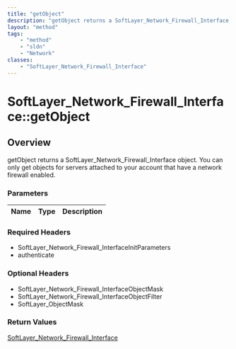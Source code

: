 ```yaml
---
title: "getObject"
description: "getObject returns a SoftLayer_Network_Firewall_Interface object. You can only get objects for servers attached to your a... "
layout: "method"
tags:
    - "method"
    - "sldn"
    - "Network"
classes:
    - "SoftLayer_Network_Firewall_Interface"
---
```

# SoftLayer_Network_Firewall_Interface::getObject
## Overview 
getObject returns a SoftLayer_Network_Firewall_Interface object. You can only get objects for servers attached to your account that have a network firewall enabled. 

### Parameters 
|Name | Type | Description |
| --- | --- | --- |


### Required Headers
* SoftLayer_Network_Firewall_InterfaceInitParameters
* authenticate

### Optional Headers
* SoftLayer_Network_Firewall_InterfaceObjectMask
* SoftLayer_Network_Firewall_InterfaceObjectFilter
* SoftLayer_ObjectMask

### Return Values
<a href='/reference/datatypes/SoftLayer_Network_Firewall_Interface'>SoftLayer_Network_Firewall_Interface </a>
